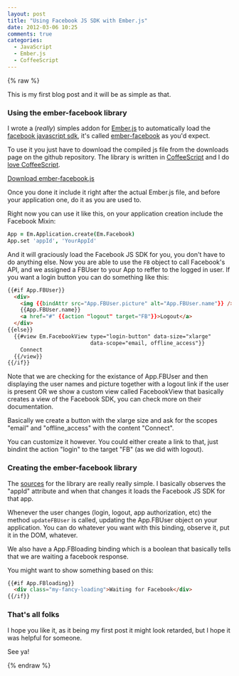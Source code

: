 ```yaml
---
layout: post
title: "Using Facebook JS SDK with Ember.js"
date: 2012-03-06 10:25
comments: true
categories:
  - JavaScript
  - Ember.js
  - CoffeeScript
---
```


{% raw %}

This is my first blog post and it will be as simple as that.

### Using the ember-facebook library

I wrote a (_really_) simples addon for [Ember.js](http://www.emberjs.com) to automatically load the [facebook javascript sdk](https://developers.facebook.com/docs/reference/javascript/), it's called [ember-facebook](http://www.github.com/luan/ember-facebook) as you'd expect.

To use it you just have to download the compiled js file from the downloads page on the github repository. The library is written in [CoffeeScript](http://coffeescript.org) and I do [love CoffeeScript](http://arcturo.github.com/library/coffeescript/).

[Download ember-facebook.js](https://github.com/downloads/luan/ember-facebook/ember-facebook.js)

Once you done it include it right after the actual Ember.js file, and before your application one, do it as you are used to.

Right now you can use it like this, on your application creation include the Facebook Mixin:

```coffeescript Application Configuration
App = Em.Application.create(Em.Facebook)
App.set 'appId', 'YourAppId'
```

<!-- more -->

And it will graciously load the Facebook JS SDK for you, you don't have to do anything else. Now you are able to use the `FB` object to call Facebook's API, and we assigned a FBUser to your App to reffer to the logged in user.
If you want a login button you can do something like this:

```html Simple login/logout buttons
{{#if App.FBUser}}
  <div>
    <img {{bindAttr src="App.FBUser.picture" alt="App.FBUser.name"}} />
    {{App.FBUser.name}}
    <a href="#" {{action "logout" target="FB"}}>Logout</a>
  </div>
{{else}}
  {{#view Em.FacebookView type="login-button" data-size="xlarge"
                          data-scope="email, offline_access"}}
    Connect
  {{/view}}
{{/if}}
```

Note that we are checking for the existance of App.FBUser and then displaying the user names and picture together with a logout link if the user is present OR we show a custom view called FacebookView that basically creates a view of the Facebook SDK, you can check more on their documentation.

Basically we create a button with the xlarge size and ask for the scopes "email" and "offline_access" with the content "Connect".

You can customize it however. You could either create a link to that, just bindint the action "login" to the target "FB" (as we did with logout).

### Creating the ember-facebook library

The [sources](https://github.com/luan/ember-facebook/blob/master/src/ember-facebook.coffee) for the library are really really simple. I basically observes the "appId" attribute and when that changes it loads the Facebook JS SDK for that app.

Whenever the user changes (login, logout, app authorization, etc) the method `updateFBUser` is called, updating the App.FBUser object on your application. You can do whatever you want with this binding, observe it, put it in the DOM, whatever.

We also have a App.FBloading binding which is a boolean that basically tells that we are waiting a facebook response.

You might want to show something based on this:

```html Fancy Loading
{{#if App.FBloading}}
  <div class="my-fancy-loading">Waiting for Facebook</div>
{{/if}}
```

### That's all folks

I hope you like it, as it being my first post it might look retarded, but I hope it was helpful for someone.

See ya!

{% endraw %}
